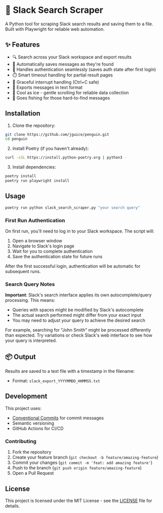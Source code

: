 # 🐧 Slack Search Scraper

A Python tool for scraping Slack search results and saving them to a file. Built with Playwright for reliable web automation.

## ✨ Features

- 🔍 Search across your Slack workspace and export results
- 💾 Automatically saves messages as they're found
- 🔐 Handles authentication seamlessly (saves auth state after first login)
- ⏱️ Smart timeout handling for partial result pages
- 🛟 Graceful interrupt handling (Ctrl+C safe)
- 📝 Exports messages in text format
- 🧊 Cool as ice - gentle scrolling for reliable data collection
- 🐠 Goes fishing for those hard-to-find messages

## Installation

1. Clone the repository:
```bash
git clone https://github.com/jguice/penguin.git
cd penguin
```

2. Install Poetry (if you haven't already):
```bash
curl -sSL https://install.python-poetry.org | python3 -
```

3. Install dependencies:
```bash
poetry install
poetry run playwright install
```

## Usage

```bash
poetry run python slack_search_scraper.py "your search query"
```

### First Run Authentication
On first run, you'll need to log in to your Slack workspace. The script will:
1. Open a browser window
2. Navigate to Slack's login page
3. Wait for you to complete authentication
4. Save the authentication state for future runs

After the first successful login, authentication will be automatic for subsequent runs.

### Search Query Notes
**Important**: Slack's search interface applies its own autocomplete/query processing. This means:
- Queries with spaces might be modified by Slack's autocomplete
- The actual search performed might differ from your exact input
- You may need to adjust your query to achieve the desired search

For example, searching for "John Smith" might be processed differently than expected. Try variations or check Slack's web interface to see how your query is interpreted.

## 📦 Output
Results are saved to a text file with a timestamp in the filename:
- Format: `slack_export_YYYYMMDD_HHMMSS.txt`

## Development

This project uses:
- [Conventional Commits](https://www.conventionalcommits.org/) for commit messages
- Semantic versioning
- GitHub Actions for CI/CD

### Contributing

1. Fork the repository
2. Create your feature branch (`git checkout -b feature/amazing-feature`)
3. Commit your changes (`git commit -m 'feat: add amazing feature'`)
4. Push to the branch (`git push origin feature/amazing-feature`)
5. Open a Pull Request

## License

This project is licensed under the MIT License - see the [LICENSE](https://github.com/jguice/penguin/blob/main/LICENSE) file for details.
